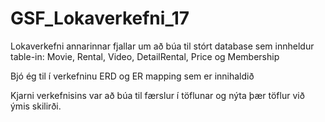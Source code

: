 # GSF_Lokaverkefni_17

Lokaverkefni annarinnar fjallar um að búa til stórt database sem innheldur table-in: Movie, Rental, Video, DetailRental, Price og Membership

Bjó ég til í verkefninu ERD og ER mapping sem er innihaldið

Kjarni verkefnisins var að búa til færslur í töflunar og nýta þær töflur við ýmis skilirði.
